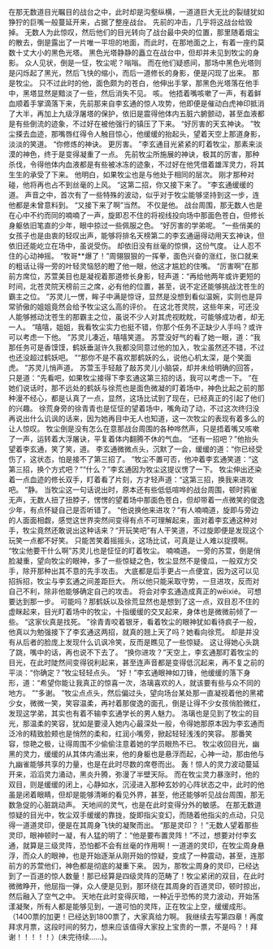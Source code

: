 在那无数道目光瞩目的战台之中，此时却是沟壑纵横，一道道巨大无比的裂缝犹如狰狞的巨嘴一般蔓延开来，占据了整座战台。
先前的冲击，几乎将这战台给毁掉。
无数人为此惊叹，然后他们的目光转向了战台最中央的位置，那里随着烟尘的散去，倒是露出了一片唯一平坦的地面，而此时，在那地面之上，有着一座约莫数十丈大小的黑色光塔。
黑色光塔静静的矗立在战台中，但却并未见到牧尘的身影。
众人见状，倒是一怔，牧尘呢？嗡嗡。
而在他们疑惑间，那场中黑色光塔则是闪烁起了黑光，然后飞快的缩小，而后一道修长的身影，便是闪现了出来。
那是牧尘。
只不过此时的他，面色颇为的苍白，他伸出手掌，那黑色光塔落在他手中，黑塔显然是黯淡了一些，然后消失不见。
咳。
他捂着嘴咳嗽了一声，有着鲜血顺着手掌滴落下来，先前那来自李玄通的惊人攻势，他即便是催动白虎神印抵消了大半，再加上九级浮屠塔的保护，依旧是震得他体内五脏六腑颤动，甚至血液都是有些倒流的迹象，不过好在被他强行的镇压了下来。
“好厉害的天玄神诀。
”牧尘搽去血迹，那嘴唇红得令人触目惊心，他缓缓的抬起头，望着天空上那道身影，淡淡的笑道。
“你修炼的神诀。
更厉害。
”李玄通目光紧紧的盯着牧尘，那素来淡漠的神色，终于是变得凝重了一点。
先前牧尘所施展的神诀，极其的厉害，那种杀伐，令得他体内血液都是有些被冰冻的迹象，不过好在他凭借着雄浑灵力，将其生生的承受了下来。
他明白，如果牧尘也是与他处于相同的层次。
刚才那种对碰，他将再也占不到丝毫的上风。
“这第二招，你又接下来了。
”李玄通缓缓的道。
声音之中，首次有了一些特殊的波动，似乎对于牧尘能够坚持到这一步，连他都是未曾意料到。
“又接下来了啊”当然。
不仅是他。
战台周围，那无数人也是在心中不约而同的喃喃了一声，旋即忍不住的将视线投向场中那面色苍白，但修长身躯依旧笔直的少年，眼中掠过一些佩服之色。
“好厉害的学弟呢。
”一些俏美的女孩子也是由衷的轻叹出声，能够将排名天榜第二的李玄通逼得动用天玄神诀，但依旧还能屹立在场中，虽说受伤。
却依旧没有丝毫的惊惧，这份气度。
让人忍不住的心动神摇。
“牧哥**爆了！”周翎狠狠的一挥拳，面色兴奋的涨红，张口就来的粗话让得一旁的叶轻灵恼怒的瞪了他一眼，他这才尴尬的住嘴。
“厉害啊”在那前方席位，苏萱美目也是凝视着那道修长身影，轻声道：“再给他两年或许更短的时间，北苍灵院天榜前三之席，必有他的位置，甚至，说不定还能够挑战沈苍生的霸主之位。
”苏灵儿一愣，眸子中满是惊讶，显然是没想到看似温婉，实则也是异常骄傲的姐姐竟然会给予牧尘这么高的评价。
在这北苍灵院，这些年来，可还没人能够撼动沈苍生的那霸主之位，虽说不少人对其虎视眈眈，可能够成功者，却无一人。
“嘻嘻，姐姐，我看牧尘实力也挺不错，你那个任务不正缺少人手吗？或许可以考虑一下他。
”苏灵儿凑近，嘻嘻笑道。
苏萱没好气的看了她一眼，道：“我那任务可是香馍馍，鹤妖垂涎许久我都没同意过他的加入，牧尘虽然还不错，不过也还没超过鹤妖吧。
”“那你不是不喜欢那鹤妖的么，说他心机太深，是个笑面虎。
”苏灵儿悄声道。
苏萱玉手轻敲了敲苏灵儿小脑袋，却并未给明确的回答，只是道：“先看吧，如果牧尘接得下李玄通这第三招的话，我可以考虑一下。
”在她们说话时，那不远处的鹤妖与徐荒也是面色微凝的盯着场中，神色比起之前的那种漫不经心，都是认真了一点，显然，这场比试到了现在，已经真正的引起了他们的兴趣。
徐荒身旁的徐青青也是怔怔的望着场中，嘴角动了动，不过这次终归没再说出什么讥讽的话来，因为她再目中无人也知道，这一次牧尘的表现有着多么的让人惊叹。
牧尘倒是没有怎么在意那战台周围的各种哗然声，只是捂着嘴又咳嗽了一声，运转着大浮屠诀，平复着体内翻腾不休的气血。
“还有一招吧？”他抬头望着李玄通，笑了笑，道。
李玄通微微点头，沉默了一会，缓缓的道：“你已经受伤了，这状态，怕是接不了第三招了。
”牧尘不置可否，他冲着李玄通笑道：“这第三招，换个方式吧？”“什么？”李玄通因为牧尘这提议愣了一下。
牧尘伸出还染着一点血迹的修长双手，盯着看了片刻，方才轻声道：“这第三招，换我来进攻吧。
”静。
当牧尘这一句话说出时，原本还有些低低喧哗的战台周围，顿时鸦雀无声，无数人扭了扭脖子，愣愣的望着场中那面色苍白，但却带着一点微笑的俊逸少年，有点怀疑自己是否听错了。
“他说换他来进攻？”有人喃喃道，旋即与旁边的人面面相觑，感觉这世界突然间变得有点不可理解起来，面对着李玄通这种对手，牧尘竟然还敢说出这种话来？“开玩笑吧”有人干笑道，不过旋即便是发现这个玩笑一点都不好笑。
只能苦笑着摇摇头，这场比试，可真是让人难以捉摸啊。
“牧尘他要干什么啊”苏灵儿也是怔怔的盯着牧尘。
喃喃道。
一旁的苏萱，倒是俏脸凝重，望向牧尘的眼神，多了一些惊疑之色，牧尘显然不是傻瓜，一般双方交手，除开那种出其不意的先手攻击。
大底都是后手更占一点便宜，因为这可以见招拆招，牧尘与李玄通之间差距巨大。
所以他只能采取守势，一旦进攻，反而对自己不利，除非他能够确定自己的攻击。
将会对李玄通造成真正的wēixié。
可想要达到那一步。
可能吗？那鹤妖以及徐荒显然也是想到了这一点，双目忍不住的虚眯起来，目光盯着场中的牧尘，十指缓缓的交叉起来，身体也是微微前倾了一些。
“这家伙真是找死。
”徐青青咬着银牙，看着牧尘的眼神犹如看待疯子一般，他真以为勉强接下了李玄通这两招，就真的翘上天了吗？她看向徐荒。
却是并没有从后者的脸庞上发现什么讥讽冷笑，反而是瞧见了一些惊疑。
这让得她心头跳了跳，嘴中的话，再也说不下去了。
“换你进攻？”天空上，李玄通那盯着牧尘的目光，在此时陡然间变得锐利起来，甚至连声音都是变得低沉起来，再不复之前的平淡：“你确定？”牧尘轻轻点头。
“好！”李玄通眼神如刀锋，他缓缓的落下身形，道：“希望你能让我真正的惊喜一次，洛璃喜欢的人，就该要有些与众不同的地方。
”“多谢。
”牧尘点点头，然后偏过头，望向场台某处那一直凝视着他的黑裙少女，微微一笑，笑容温柔，再衬着那俊逸的面孔，倒是让得不少女孩俏脸微红，发现这学弟，其实也有着不输李玄通学长的男人魅力。
洛璃也是见到了牧尘的目光，那温柔的笑容，犹如是要浸入她内心最深处一般，令得她那原本因为李玄通而泛冷的精致脸颊也是悄然的柔和，红润小嘴旁，掀起轻轻浅浅的笑容。
那番笑容，惊艳之极，让得周围不少偷偷注意着她的学员眼热不已。
牧尘收回目光，幽黑的灵力，缓缓的从其体内涌出来，他的身躯也是悬浮而起，心神一动，那由他与九幽雀能够共享的力量，也是在此时尽数的席卷而出。
轰！惊人的灵力波动蔓延开来，滔滔灵力涌动，黑炎升腾，弥漫了半壁天际。
而在牧尘灵力暴涨时，他的双目，则是缓缓的闭上，心静如水，沉浸进入那种玄妙的心阵状态之中，此时的他虽是闭着眼睛，但却是能够清晰的看见外界，甚至，他还能够听见战台周围，那无数急促的心脏跳动声。
天地间的灵气，也是在此时变得分外的敏感。
在那无数道惊疑的目光中，牧尘双手缓缓的靠拢，旋即指尖变幻，而随着他指尖的点动，只见得一道道灵印，便是在其周身飞快的凝聚而出。
“那是灵印？！”无数人望着那些灵印，眼神顿时一凝，有人猛的明了：“他是要布置灵阵！”不过，想要对付李玄通，就算是三级灵阵，恐怕都不会有丝毫的作用啊！一道道的灵印，在牧尘周身悬浮，而众人的眼神，也是开始逐渐从刚开始的惊疑，变成了一种震动，甚至，连那前方的苏萱他们，神色都是彻底的凝重下来。
因为，那牧尘周身的灵印，已经达到了一百道的惊人数量！那已经算是四级灵阵的范畴了！牧尘紧闭的双目，在此时微微睁开，他屈指一弹，众人便是见到，那环绕在其周身的百道灵印，顿时掠出，然后融入了空气之中。
天地在此时变得灰暗，一种近乎恐怖的灵力波动，开始荡漾凝聚，所有人都是能够见到，一道可怕的灵阵，正在牧尘上空，缓缓成形。
（1400票的加更！已经达到1800票了，大家真给力啊。
我继续去写第四章！再度拜求月票，这段时间的努力，想来应该值得大家投上宝贵的一票，不是吗？！拜谢！！！！！）(未完待续……)。
